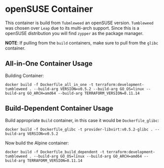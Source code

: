# openSUSE Container
This container is build from `Tubmleweed` an openSUSE version. `Tumbleweed` was chosen over `Leap` due to its multi-arch
support. Since this is a openSUSE distribution you will find `zypper` as the package manager. 

**NOTE**: If pulling from the `build` containers, make sure to pull from the `glibc` container.


## All-in-One Container Usage
Building Container:

```console
docker build -f Dockerfile_all_in_one -t terraform:development-tumbleweed . --build-arg VERSION=v0.5.2 --build-arg GO_OS=linux --build-arg GO_ARCH=amd64 --build-arg TERRAFORM_VERSION=0.11.14
```


## Build-Dependent Container Usage
Build appropriate `Build` container, in this case it would be `Dockerfile_glibc`:

```cosnole
docker build -f Dockerfile_glibc -t provider-libvirt:v0.5.2-glibc . --build-arg VERSION=v0.5.2
```

Now build the Alpine container:
```console
docker build -f Dockerfile_build_dependent -t terraform:development-tumbleweed . --build-arg GO_OS=linux --build-arg GO_ARCH=amd64 --build-arg TERRAFORM_VERSION=0.11.14
```

